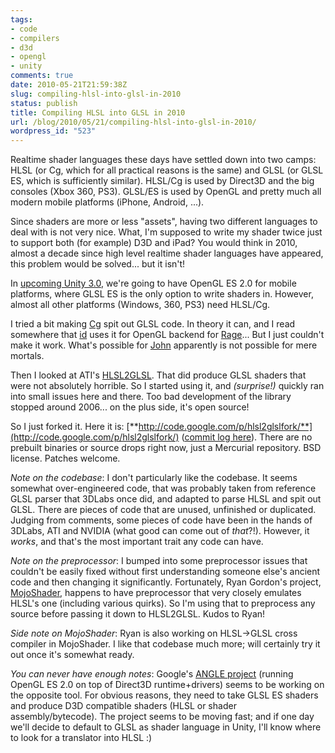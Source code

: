 ```yaml
---
tags:
- code
- compilers
- d3d
- opengl
- unity
comments: true
date: 2010-05-21T21:59:38Z
slug: compiling-hlsl-into-glsl-in-2010
status: publish
title: Compiling HLSL into GLSL in 2010
url: /blog/2010/05/21/compiling-hlsl-into-glsl-in-2010/
wordpress_id: "523"
---
```


Realtime shader languages these days have settled down into two camps: HLSL (or Cg, which for all practical reasons is the same) and GLSL (or GLSL ES, which is sufficiently similar). HLSL/Cg is used by Direct3D and the big consoles (Xbox 360, PS3). GLSL/ES is used by OpenGL and pretty much all modern mobile platforms (iPhone, Android, ...).

Since shaders are more or less "assets", having two different languages to deal with is not very nice. What, I'm supposed to write my shader twice just to support both (for example) D3D and iPad? You would think in 2010, almost a decade since high level realtime shader languages have appeared, this problem would be solved... but it isn't!

In [upcoming Unity 3.0](http://unity3d.com/unity/coming-soon/unity-3), we're going to have OpenGL ES 2.0 for mobile platforms, where GLSL ES is the only option to write shaders in. However, almost all other platforms (Windows, 360, PS3) need HLSL/Cg.

I tried a bit making [Cg](http://developer.nvidia.com/object/cg_toolkit.html) spit out GLSL code. In theory it can, and I read somewhere that [id](http://en.wikipedia.org/wiki/Id_Software) uses it for OpenGL backend for [Rage](http://en.wikipedia.org/wiki/Rage_(video_game))... But I just couldn't make it work. What's possible for [John](http://en.wikipedia.org/wiki/John_Carmack) apparently is not possible for mere mortals.

Then I looked at ATI's [HLSL2GLSL](https://github.com/aras-p/hlsl2glslfork). That did produce GLSL shaders that were not absolutely horrible. So I started using it, and _(surprise!)_ quickly ran into small issues here and there. Too bad development of the library stopped around 2006... on the plus side, it's open source!

So I just forked it. Here it is: [**http://code.google.com/p/hlsl2glslfork/**](http://code.google.com/p/hlsl2glslfork/) ([commit log here](https://github.com/aras-p/hlsl2glslfork/commits/master)). There are no prebuilt binaries or source drops right now, just a Mercurial repository. BSD license. Patches welcome.

_Note on the codebase_: I don't particularly like the codebase. It seems somewhat over-engineered code, that was probably taken from reference GLSL parser that 3DLabs once did, and adapted to parse HLSL and spit out GLSL. There are pieces of code that are unused, unfinished or duplicated. Judging from comments, some pieces of code have been in the hands of 3DLabs, ATI and NVIDIA (what good can come out of _that_?!). However, it _works_, and that's the most important trait any code can have.

_Note on the preprocessor_: I bumped into some preprocessor issues that couldn't be easily fixed without first understanding someone else's ancient code and then changing it significantly. Fortunately, Ryan Gordon's project, [MojoShader](http://icculus.org/mojoshader/), happens to have preprocessor that very closely emulates HLSL's one (including various quirks). So I'm using that to preprocess any source before passing it down to HLSL2GLSL. Kudos to Ryan!

_Side note on MojoShader_: Ryan is also working on HLSL->GLSL cross compiler in MojoShader. I like that codebase much more; will certainly try it out once it's somewhat ready.

_You can never have enough notes_: Google's [ANGLE project](http://code.google.com/p/angleproject/) (running OpenGL ES 2.0 on top of Direct3D runtime+drivers) seems to be working on the opposite tool. For obvious reasons, they need to take GLSL ES shaders and produce D3D compatible shaders (HLSL or shader assembly/bytecode). The project seems to be moving fast; and if one day we'll decide to default to GLSL as shader language in Unity, I'll know where to look for a translator into HLSL :)
